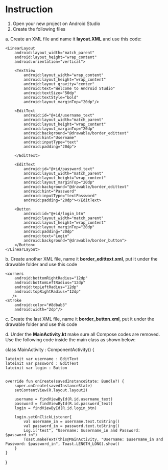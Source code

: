 
# Instruction

1. Open your new project on Android Studio
2. Create the following files
   
a. Create an XML file and name it **layout.XML** and use this code:

<?xml version="1.0" encoding="utf-8"?>
<RelativeLayout xmlns:android="http://schemas.android.com/apk/res/android"
    android:layout_width="match_parent"
    android:layout_height="match_parent"
    android:gravity="center"
    android:background="#DBD1D4">

    <LinearLayout
        android:layout_width="match_parent"
        android:layout_height="wrap_content"
        android:orientation="vertical">

        <TextView
            android:layout_width="wrap_content"
            android:layout_height="wrap_content"
            android:layout_gravity="center"
            android:text="Welcome to Android Studio"
            android:textSize="50dp"
            android:textStyle="bold"
            android:layout_marginTop="20dp"/>

        <EditText
            android:id="@+id/username_text"
            android:layout_width="match_parent"
            android:layout_height="wrap_content"
            android:layout_marginTop="20dp"
            android:background="@drawable/border_edittext"
            android:hint="Username"
            android:inputType="text"
            android:padding="20dp">

        </EditText>

        <EditText
            android:id="@+id/password_text"
            android:layout_width="match_parent"
            android:layout_height="wrap_content"
            android:layout_marginTop="20dp"
            android:background="@drawable/border_edittext"
            android:hint="Password"
            android:inputType="textPassword"
            android:padding="20dp"></EditText>

        <Button
            android:id="@+id/login_btn"
            android:layout_width="match_parent"
            android:layout_height="wrap_content"
            android:layout_marginTop="20dp"
            android:padding="20dp"
            android:text="Login"
            android:background="@drawable/border_button">
        </Button>
    </LinearLayout>
</RelativeLayout>

b. Create another XML file, name it **border_edittext.xml**, put it under the drawable folder and use this code
<shape
    xmlns:android="http://schemas.android.com/apk/res/android"
    android:shape="rectangle">
    <solid
        android:color="@android:color/transparent"/>

    <corners
        android:bottomRightRadius="12dp"
        android:bottomLeftRadius="12dp"
        android:topLeftRadius="12dp"
        android:topRightRadius="12dp"
       />
    <stroke
        android:color="#8dbab3"
        android:width="2dp"/>
</shape>

c. Create the last XML file, name it **border_button.xml**, put it under the drawable folder and use this code

<?xml version="1.0" encoding="utf-8"?>
<selector xmlns:android="http://schemas.android.com/apk/res/android" >
    <item >
        <shape android:shape="rectangle"  >
            <corners android:radius="3dp" />
            <stroke android:width="1dip" android:color="#5e7974" />
            <gradient android:angle="-90" android:startColor="#8dbab3" android:endColor="#58857e" />
        </shape>
    </item>
</selector>

d. Under the **MainActivity.kt** make sure all Compose codes are removed. Use the following code inside the main class as shown below:


class MainActivity : ComponentActivity() {

    lateinit var username : EditText
    lateinit var password : EditText
    lateinit var login : Button


    override fun onCreate(savedInstanceState: Bundle?) {
        super.onCreate(savedInstanceState)
        setContentView(R.layout.layout2)

        username = findViewById(R.id.username_text)
        password = findViewById(R.id.password_text)
        login = findViewById(R.id.login_btn)

        login.setOnClickListener{
            val username_in = username.text.toString()
            val password_in = password.text.toString()
            Log.i("test", "Username: $username_in and Password: $password_in")
            Toast.makeText(this@MainActivity, "Username: $username_in and Password: $password_in", Toast.LENGTH_LONG).show()
        }
    }

}




